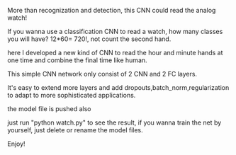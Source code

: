 More than recognization and detection, this CNN could read the analog watch!

If you wanna use a classification CNN to read a watch, how many classes you will have? 12*60= 720!, not count the second hand.

here I developed a new kind of CNN to read the hour and minute hands at one time and combine the final time like human. 

This simple CNN network only consist of 2 CNN and 2 FC layers.

It's easy to extend more layers and add dropouts,batch_norm,regularization to adapt to more sophisticated applications.

the model file is pushed also

just run "python watch.py" to see the result, if you wanna train the net by yourself, just delete or rename the model files. 

Enjoy!

